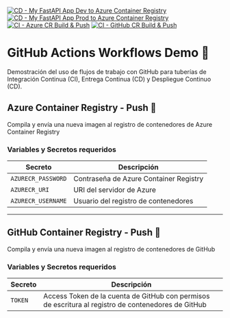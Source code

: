 [![CD - My FastAPI App Dev to Azure Container Registry](https://github.com/ennoven/github-actions-workflows-demo/actions/workflows/cotizador-cd-dev.yml/badge.svg?branch=main)](https://github.com/ennoven/github-actions-workflows-demo/actions/workflows/cotizador-cd-dev.yml)
[![CD - My FastAPI App Prod to Azure Container Registry](https://github.com/ennoven/github-actions-workflows-demo/actions/workflows/cotizador-cd-prod.yml/badge.svg?branch=main)](https://github.com/ennoven/github-actions-workflows-demo/actions/workflows/cotizador-cd-prod.yml)
[![CI - Azure CR Build & Push](https://github.com/ennoven/github-actions-workflows-demo/actions/workflows/azure-cr-push.yml/badge.svg?branch=main)](https://github.com/ennoven/github-actions-workflows-demo/actions/workflows/azure-cr-push.yml)
[![CI - GitHub CR Build & Push](https://github.com/ennoven/github-actions-workflows-demo/actions/workflows/github-cr-push.yml/badge.svg?branch=main)](https://github.com/ennoven/github-actions-workflows-demo/actions/workflows/github-cr-push.yml)
# GitHub Actions Workflows Demo 🚀

Demostración del uso de flujos de trabajo con GitHub para tuberías de Integración Continua (CI), Entrega Continua (CD) y Despliegue Continuo (CD).

## Azure Container Registry - Push 🚀

Compila y envía una nueva imagen al registro de contenedores de Azure Container Registry

### Variables y Secretos requeridos

| Secreto           | Descripción                                      |
|--------------------|--------------------------------------------------|
| `AZURECR_PASSWORD` | Contraseña de Azure Container Registry           |
| `AZURECR_URI`      | URI del servidor de Azure                        |
| `AZURECR_USERNAME` | Usuario del registro de contenedores             |

---


## GitHub Container Registry - Push 🐙

Compila y envía una nueva imagen al registro de contenedores de GitHub

### Variables y Secretos requeridos

| Secreto | Descripción |
|----------|-------------|
| `TOKEN`  | Access Token de la cuenta de GitHub con permisos de escritura al registro de contenedores de GitHub |
